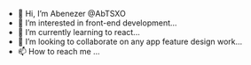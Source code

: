 - 👋 Hi, I’m Abenezer @AbTSXO
- 👀 I’m interested in front-end development...
- 🌱 I’m currently learning to  react...
- 💞️ I’m looking to collaborate on any app feature design work...
- 📫 How to reach me ...

<!---
AbTSXO/AbTSXO is a ✨ special ✨ repository because its `README.md` (this file) appears on your GitHub profile.
You can click the Preview link to take a look at your changes.
--->
